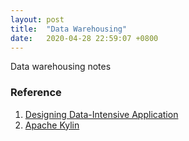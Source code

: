 ```yaml
---
layout: post
title:  "Data Warehousing"
date:   2020-04-28 22:59:07 +0800
---
```

Data warehousing notes

### Reference
1. [Designing Data-Intensive Application](https://www.notion.so/bobzeng/Read-Data-Intensive-System-498ff1dc017f4260b5530d10ea89b615)
2. [Apache Kylin](http://kylin.apache.org/docs/gettingstarted/concepts.html)